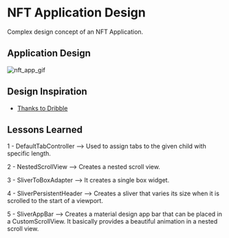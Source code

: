 # NFT Application Design

Complex design concept of an NFT Application.


## Application Design

![nft_app_gif](https://user-images.githubusercontent.com/77967955/149086711-0c03e796-3cea-4690-b299-6a76e3047a63.gif)


## Design Inspiration

 - [Thanks to Dribble](https://dribbble.com/shots/16504340-NFT-Marketplace/attachments/11444007?mode=media)


## Lessons Learned

1 - DefaultTabController
--> Used to assign tabs to the given child with specific length.

2 - NestedScrollView
--> Creates a nested scroll view.

3 - SliverToBoxAdapter
--> It creates a single box widget.

4 - SliverPersistentHeader
--> Creates a sliver that varies its size when it is scrolled to the start of a viewport.

5 - SliverAppBar
--> Creates a material design app bar that can be placed in a CustomScrollView. It basically provides a beautiful animation in a nested scroll view.
